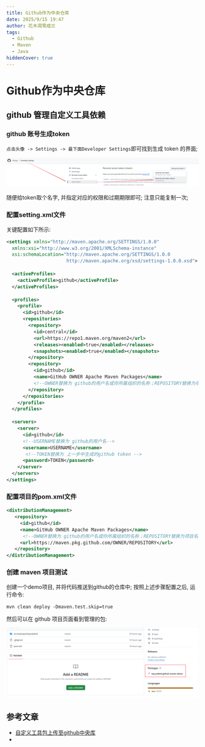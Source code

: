```yaml
---
title: Github作为中央仓库
date: 2025/9/15 19:47
author: 花木凋零成兰
tags: 
  - Github
  - Maven
  - Java
hiddenCover: true
---
```


# Github作为中央仓库

## github 管理自定义工具依赖

### github 账号生成token

`点击头像 -> Settings -> 最下面Developer Settings`即可找到生成 token 的界面;

![](assets/2025-09-17-ohj4dS.png)


随便给token取个名字, 并指定对应的权限和过期期限即可; 注意只能复制一次;

### 配置setting.xml文件

关键配置如下所示:

```xml
<settings xmlns="http://maven.apache.org/SETTINGS/1.0.0"
  xmlns:xsi="http://www.w3.org/2001/XMLSchema-instance"
  xsi:schemaLocation="http://maven.apache.org/SETTINGS/1.0.0
                      http://maven.apache.org/xsd/settings-1.0.0.xsd">

  <activeProfiles>
    <activeProfile>github</activeProfile>
  </activeProfiles>

  <profiles>
    <profile>
      <id>github</id>
      <repositories>
        <repository>
          <id>central</id>
          <url>https://repo1.maven.org/maven2</url>
          <releases><enabled>true</enabled></releases>
          <snapshots><enabled>true</enabled></snapshots>
        </repository>
        <repository>
          <id>github</id>
          <name>GitHub OWNER Apache Maven Packages</name>
          <!--OWNER替换为 github的用户名或你所属组织的名称；REPOSITORY替换为项目名称（也可以用通配符*表示所有）--><url>https://maven.pkg.github.com/OWNER/REPOSITORY</url>
        </repository>
      </repositories>
    </profile>
  </profiles>

  <servers>
    <server>
      <id>github</id>
      <!--USERNAME替换为 github的用户名-->
      <username>USERNAME</username> 
       <!--TOKEN替换为 上一步中生成的github token -->
      <password>TOKEN</password>
    </server>
  </servers>
</settings>

```

### 配置项目的pom.xml文件

```xml
<distributionManagement>
   <repository>
     <id>github</id>
     <name>GitHub OWNER Apache Maven Packages</name>
      <!--OWNER替换为 github的用户名或你所属组织的名称；REPOSITORY替换为项目名称-->
     <url>https://maven.pkg.github.com/OWNER/REPOSITORY</url>
   </repository>
</distributionManagement>
```

### 创建 maven 项目测试

创建一个demo项目, 并将代码推送到github的仓库中; 按照上述步骤配置之后, 运行命令:

```shell
mvn clean deploy -Dmaven.test.skip=true
```

然后可以在 github 项目页面看到管理的包:

![](assets/2025-09-17-IrxGbg.png)


## 参考文章

- [自定义工具包上传至github中央库](https://blog.csdn.net/not_say/article/details/124041168)
- 

